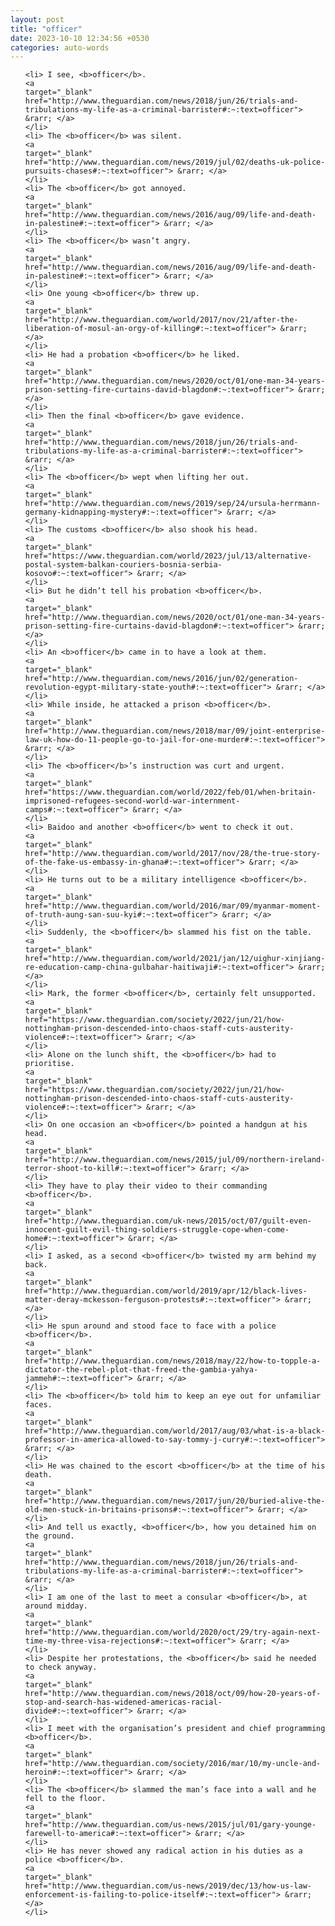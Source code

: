 ```yaml
---
layout: post
title: "officer"
date: 2023-10-10 12:34:56 +0530
categories: auto-words
---
```

<ol>

    <li> I see, <b>officer</b>.
    <a 
    target="_blank" 
    href="http://www.theguardian.com/news/2018/jun/26/trials-and-tribulations-my-life-as-a-criminal-barrister#:~:text=officer"> &rarr; </a>
    </li>
    <li> The <b>officer</b> was silent.
    <a 
    target="_blank" 
    href="http://www.theguardian.com/news/2019/jul/02/deaths-uk-police-pursuits-chases#:~:text=officer"> &rarr; </a>
    </li>
    <li> The <b>officer</b> got annoyed.
    <a 
    target="_blank" 
    href="http://www.theguardian.com/news/2016/aug/09/life-and-death-in-palestine#:~:text=officer"> &rarr; </a>
    </li>
    <li> The <b>officer</b> wasn’t angry.
    <a 
    target="_blank" 
    href="http://www.theguardian.com/news/2016/aug/09/life-and-death-in-palestine#:~:text=officer"> &rarr; </a>
    </li>
    <li> One young <b>officer</b> threw up.
    <a 
    target="_blank" 
    href="http://www.theguardian.com/world/2017/nov/21/after-the-liberation-of-mosul-an-orgy-of-killing#:~:text=officer"> &rarr; </a>
    </li>
    <li> He had a probation <b>officer</b> he liked.
    <a 
    target="_blank" 
    href="http://www.theguardian.com/news/2020/oct/01/one-man-34-years-prison-setting-fire-curtains-david-blagdon#:~:text=officer"> &rarr; </a>
    </li>
    <li> Then the final <b>officer</b> gave evidence.
    <a 
    target="_blank" 
    href="http://www.theguardian.com/news/2018/jun/26/trials-and-tribulations-my-life-as-a-criminal-barrister#:~:text=officer"> &rarr; </a>
    </li>
    <li> The <b>officer</b> wept when lifting her out.
    <a 
    target="_blank" 
    href="http://www.theguardian.com/news/2019/sep/24/ursula-herrmann-germany-kidnapping-mystery#:~:text=officer"> &rarr; </a>
    </li>
    <li> The customs <b>officer</b> also shook his head.
    <a 
    target="_blank" 
    href="https://www.theguardian.com/world/2023/jul/13/alternative-postal-system-balkan-couriers-bosnia-serbia-kosovo#:~:text=officer"> &rarr; </a>
    </li>
    <li> But he didn’t tell his probation <b>officer</b>.
    <a 
    target="_blank" 
    href="http://www.theguardian.com/news/2020/oct/01/one-man-34-years-prison-setting-fire-curtains-david-blagdon#:~:text=officer"> &rarr; </a>
    </li>
    <li> An <b>officer</b> came in to have a look at them.
    <a 
    target="_blank" 
    href="http://www.theguardian.com/news/2016/jun/02/generation-revolution-egypt-military-state-youth#:~:text=officer"> &rarr; </a>
    </li>
    <li> While inside, he attacked a prison <b>officer</b>.
    <a 
    target="_blank" 
    href="http://www.theguardian.com/news/2018/mar/09/joint-enterprise-law-uk-how-do-11-people-go-to-jail-for-one-murder#:~:text=officer"> &rarr; </a>
    </li>
    <li> The <b>officer</b>’s instruction was curt and urgent.
    <a 
    target="_blank" 
    href="https://www.theguardian.com/world/2022/feb/01/when-britain-imprisoned-refugees-second-world-war-internment-camps#:~:text=officer"> &rarr; </a>
    </li>
    <li> Baidoo and another <b>officer</b> went to check it out.
    <a 
    target="_blank" 
    href="http://www.theguardian.com/world/2017/nov/28/the-true-story-of-the-fake-us-embassy-in-ghana#:~:text=officer"> &rarr; </a>
    </li>
    <li> He turns out to be a military intelligence <b>officer</b>.
    <a 
    target="_blank" 
    href="http://www.theguardian.com/world/2016/mar/09/myanmar-moment-of-truth-aung-san-suu-kyi#:~:text=officer"> &rarr; </a>
    </li>
    <li> Suddenly, the <b>officer</b> slammed his fist on the table.
    <a 
    target="_blank" 
    href="http://www.theguardian.com/world/2021/jan/12/uighur-xinjiang-re-education-camp-china-gulbahar-haitiwaji#:~:text=officer"> &rarr; </a>
    </li>
    <li> Mark, the former <b>officer</b>, certainly felt unsupported.
    <a 
    target="_blank" 
    href="https://www.theguardian.com/society/2022/jun/21/how-nottingham-prison-descended-into-chaos-staff-cuts-austerity-violence#:~:text=officer"> &rarr; </a>
    </li>
    <li> Alone on the lunch shift, the <b>officer</b> had to prioritise.
    <a 
    target="_blank" 
    href="https://www.theguardian.com/society/2022/jun/21/how-nottingham-prison-descended-into-chaos-staff-cuts-austerity-violence#:~:text=officer"> &rarr; </a>
    </li>
    <li> On one occasion an <b>officer</b> pointed a handgun at his head.
    <a 
    target="_blank" 
    href="http://www.theguardian.com/news/2015/jul/09/northern-ireland-terror-shoot-to-kill#:~:text=officer"> &rarr; </a>
    </li>
    <li> They have to play their video to their commanding <b>officer</b>.
    <a 
    target="_blank" 
    href="http://www.theguardian.com/uk-news/2015/oct/07/guilt-even-innocent-guilt-evil-thing-soldiers-struggle-cope-when-come-home#:~:text=officer"> &rarr; </a>
    </li>
    <li> I asked, as a second <b>officer</b> twisted my arm behind my back.
    <a 
    target="_blank" 
    href="http://www.theguardian.com/world/2019/apr/12/black-lives-matter-deray-mckesson-ferguson-protests#:~:text=officer"> &rarr; </a>
    </li>
    <li> He spun around and stood face to face with a police <b>officer</b>.
    <a 
    target="_blank" 
    href="http://www.theguardian.com/news/2018/may/22/how-to-topple-a-dictator-the-rebel-plot-that-freed-the-gambia-yahya-jammeh#:~:text=officer"> &rarr; </a>
    </li>
    <li> The <b>officer</b> told him to keep an eye out for unfamiliar faces.
    <a 
    target="_blank" 
    href="http://www.theguardian.com/world/2017/aug/03/what-is-a-black-professor-in-america-allowed-to-say-tommy-j-curry#:~:text=officer"> &rarr; </a>
    </li>
    <li> He was chained to the escort <b>officer</b> at the time of his death.
    <a 
    target="_blank" 
    href="http://www.theguardian.com/news/2017/jun/20/buried-alive-the-old-men-stuck-in-britains-prisons#:~:text=officer"> &rarr; </a>
    </li>
    <li> And tell us exactly, <b>officer</b>, how you detained him on the ground.
    <a 
    target="_blank" 
    href="http://www.theguardian.com/news/2018/jun/26/trials-and-tribulations-my-life-as-a-criminal-barrister#:~:text=officer"> &rarr; </a>
    </li>
    <li> I am one of the last to meet a consular <b>officer</b>, at around midday.
    <a 
    target="_blank" 
    href="http://www.theguardian.com/world/2020/oct/29/try-again-next-time-my-three-visa-rejections#:~:text=officer"> &rarr; </a>
    </li>
    <li> Despite her protestations, the <b>officer</b> said he needed to check anyway.
    <a 
    target="_blank" 
    href="http://www.theguardian.com/news/2018/oct/09/how-20-years-of-stop-and-search-has-widened-americas-racial-divide#:~:text=officer"> &rarr; </a>
    </li>
    <li> I meet with the organisation’s president and chief programming <b>officer</b>.
    <a 
    target="_blank" 
    href="http://www.theguardian.com/society/2016/mar/10/my-uncle-and-heroin#:~:text=officer"> &rarr; </a>
    </li>
    <li> The <b>officer</b> slammed the man’s face into a wall and he fell to the floor.
    <a 
    target="_blank" 
    href="http://www.theguardian.com/us-news/2015/jul/01/gary-younge-farewell-to-america#:~:text=officer"> &rarr; </a>
    </li>
    <li> He has never showed any radical action in his duties as a police <b>officer</b>.
    <a 
    target="_blank" 
    href="http://www.theguardian.com/us-news/2019/dec/13/how-us-law-enforcement-is-failing-to-police-itself#:~:text=officer"> &rarr; </a>
    </li>